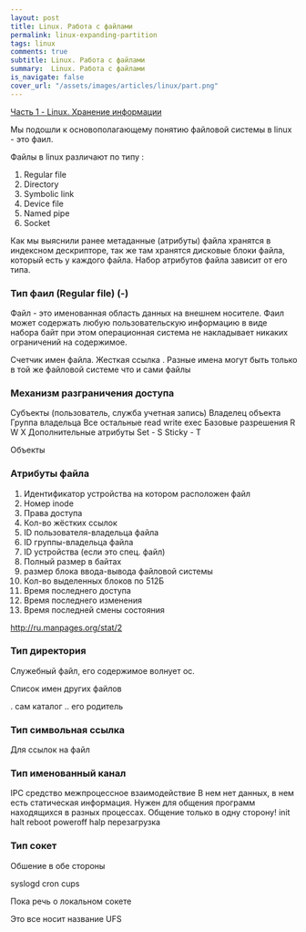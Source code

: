 ```yaml
---
layout: post
title: Linux. Работа с файлами
permalink: linux-expanding-partition
tags: linux
comments: true
subtitle: Linux. Работа с файлами
summary:  Linux. Работа с файлами
is_navigate: false
cover_url: "/assets/images/articles/linux/part.png"
---
```


[Часть 1 - Linux. Хранение информации](https://lexusalex.ru/linux-Information-storage)

Мы подошли к основополагающему понятию файловой системы в linux - это фаил.

Файлы в linux различают по типу :

1. Regular file
2. Directory
3. Symbolic link
4. Device file
5. Named pipe
6. Socket

Как мы выяснили ранее метаданные (атрибуты) файла хранятся в индексном дескрипторе, так же там хранятся дисковые блоки файла, который есть у каждого файла.
Набор атрибутов файла зависит от его типа.

### Тип фаил (Regular file) (-)

Файл - это именованная область данных на внешнем носителе. Фаил может содержать любую
пользовательскую информацию в виде набора байт при этом операционная система не накладывает
никаких ограничений на содержимое.

Счетчик имен файла.
Жесткая ссылка . Разные имена могут быть только в той же файловой системе что и сами файлы


### Механизм разграничения доступа

Субъекты (пользователь, служба учетная запись)
Владелец объекта
Группа владельца
Все остальные
read write exec
Базовые разрешения R W X
Дополнительные атрибуты Set - S Sticky - T

Объекты

### Атрибуты файла

1. Идентификатор устройства на котором расположен файл
2. Номер inode
3. Права доступа
4. Кол-во жёстких ссылок
5. ID пользователя-владельца файла
6. ID группы-владельца файла
7. ID устройства (если это спец. файл)
8. Полный размер в байтах
9. размер блока ввода-вывода файловой системы
10. Кол-во выделенных блоков по 512Б
11. Время последнего доступа
12. Время последнего изменения
13. Время последней смены состояния


http://ru.manpages.org/stat/2


### Тип директория

Служебный файл, его содержимое волнует ос.

Список имен других файлов

. сам каталог
.. его родитель

### Тип символьная ссылка

Для ссылок на файл

### Тип именованный канал

IPC средство межпроцессное взаимодействие
В нем нет данных, в нем есть статическая информация.
Нужен для общения программ находящихся в разных процессах.
Общение только в одну сторону!
init halt reboot poweroff
halp перезагрузка

### Тип cокет

Обшение в обе стороны

syslogd cron cups

Пока речь о локальном сокете

Это все носит название UFS